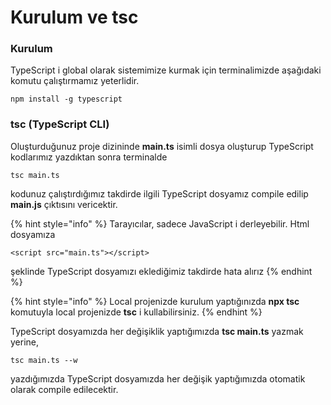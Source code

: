 # Kurulum ve tsc

### Kurulum

TypeScript i global olarak sistemimize kurmak için terminalimizde aşağıdaki komutu çalıştırmamız yeterlidir.

```text
npm install -g typescript
```

### tsc \(TypeScript CLI\)

Oluşturduğunuz proje dizininde **main.ts** isimli dosya oluşturup TypeScript kodlarımız yazdıktan sonra terminalde 

```text
tsc main.ts
```

kodunuz çalıştırdığımız takdirde ilgili TypeScript dosyamız compile edilip **main.js** çıktısını vericektir. 

{% hint style="info" %}
Tarayıcılar, sadece JavaScript i derleyebilir. Html dosyamıza

```markup
<script src="main.ts"></script>
```

şeklinde TypeScript dosyamızı eklediğimiz takdirde hata alırız 
{% endhint %}

{% hint style="info" %}
Local projenizde kurulum yaptığınızda **npx tsc** komutuyla local projenizde **tsc** i kullabilirsiniz.
{% endhint %}

TypeScript dosyamızda her değişiklik yaptığımızda **tsc main.ts** yazmak yerine,

```text
tsc main.ts --w
```

 yazdığımızda TypeScript dosyamızda her değişik yaptığımızda otomatik olarak compile edilecektir.

